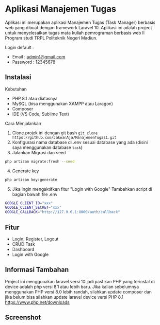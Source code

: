 # Aplikasi Manajemen Tugas

Aplikasi ini merupakan aplikasi Manajemen Tugas (Task Manager) berbasis web yang dibuat dengan framework Laravel 10. Aplikasi ini adalah project untuk menyelesaikan tugas mata kuliah pemrograman berbasis web II Program studi TRPL Politeknik Negeri Madiun.

Login default : 
- Email : admin1@gmail.com
- Password : 12345678
  
## Instalasi 
Kebutuhan
- PHP 8.1 atau diatasnya
- MySQL (bisa menggunakan XAMPP atau Laragon)
- Composer
- IDE (VS Code, Sublime Text)

Cara Menjalankan 
1. Clone projek ini dengan git bash ```git clone https://github.com/JakwanAja/ManajemenTugas1.git```
2. Konfigurasi nama database di .env sesuai database yang ada (disini saya menggunakan database ```task```)
3. Jalankan Migrasi dan seed
```sh
php artisan migrate:fresh --seed
```
4. Generate key
```sh
php artisan key:generate
```
5. Jika ingin mengaktifkan fitur "Login with Google" Tambahkan script di bagian bawah file .env
```sh
GOOGLE_CLIENT_ID="xxx"
GOOGLE_CLIENT_SECRET="xxx"
GOOGLE_CALLBACK="http://127.0.0.1:8000/auth/callback"
```
## Fitur
- Login, Register, Logout
- CRUD Task
- Dashboard 
- Login with Google

## Informasi Tambahan 
Project ini menggunakan laravel versi 10 jadi pastikan PHP yang terinstal di device adalah php versi 8.1 atau lebih baru. Jika kalian sebelumnya menggunakan PHP versi 8.0 lebih randah, silahkan update composer dan jika belum bisa silahkan update laravel device versi PHP 8.1 https://www.php.net/downloads

## Screenshot





